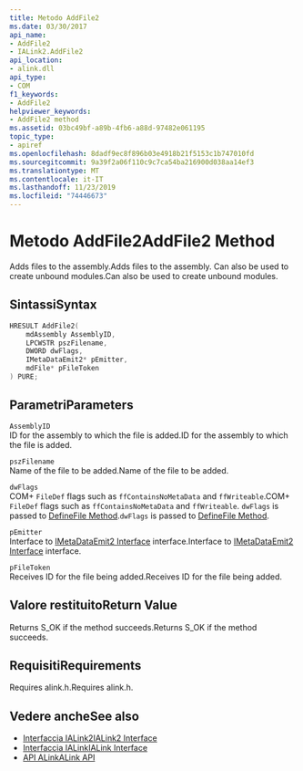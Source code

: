 ```yaml
---
title: Metodo AddFile2
ms.date: 03/30/2017
api_name:
- AddFile2
- IALink2.AddFile2
api_location:
- alink.dll
api_type:
- COM
f1_keywords:
- AddFile2
helpviewer_keywords:
- AddFile2 method
ms.assetid: 03bc49bf-a89b-4fb6-a88d-97482e061195
topic_type:
- apiref
ms.openlocfilehash: 8dadf9ec8f896b03e4918b21f5153c1b747010fd
ms.sourcegitcommit: 9a39f2a06f110c9c7ca54ba216900d038aa14ef3
ms.translationtype: MT
ms.contentlocale: it-IT
ms.lasthandoff: 11/23/2019
ms.locfileid: "74446673"
---
```

# <a name="addfile2-method"></a><span data-ttu-id="64049-102">Metodo AddFile2</span><span class="sxs-lookup"><span data-stu-id="64049-102">AddFile2 Method</span></span>
<span data-ttu-id="64049-103">Adds files to the assembly.</span><span class="sxs-lookup"><span data-stu-id="64049-103">Adds files to the assembly.</span></span> <span data-ttu-id="64049-104">Can also be used to create unbound modules.</span><span class="sxs-lookup"><span data-stu-id="64049-104">Can also be used to create unbound modules.</span></span>  
  
## <a name="syntax"></a><span data-ttu-id="64049-105">Sintassi</span><span class="sxs-lookup"><span data-stu-id="64049-105">Syntax</span></span>  
  
```cpp  
HRESULT AddFile2(  
    mdAssembly AssemblyID,  
    LPCWSTR pszFilename,  
    DWORD dwFlags,  
    IMetaDataEmit2* pEmitter,  
    mdFile* pFileToken  
) PURE;  
```  
  
## <a name="parameters"></a><span data-ttu-id="64049-106">Parametri</span><span class="sxs-lookup"><span data-stu-id="64049-106">Parameters</span></span>  
 `AssemblyID`  
 <span data-ttu-id="64049-107">ID for the assembly to which the file is added.</span><span class="sxs-lookup"><span data-stu-id="64049-107">ID for the assembly to which the file is added.</span></span>  
  
 `pszFilename`  
 <span data-ttu-id="64049-108">Name of the file to be added.</span><span class="sxs-lookup"><span data-stu-id="64049-108">Name of the file to be added.</span></span>  
  
 `dwFlags`  
 <span data-ttu-id="64049-109">COM+ `FileDef` flags such as `ffContainsNoMetaData` and `ffWriteable`.</span><span class="sxs-lookup"><span data-stu-id="64049-109">COM+ `FileDef` flags such as `ffContainsNoMetaData` and `ffWriteable`.</span></span> <span data-ttu-id="64049-110">`dwFlags` is passed to [DefineFile Method](../metadata/imetadataassemblyemit-definefile-method.md).</span><span class="sxs-lookup"><span data-stu-id="64049-110">`dwFlags` is passed to [DefineFile Method](../metadata/imetadataassemblyemit-definefile-method.md).</span></span>  
  
 `pEmitter`  
 <span data-ttu-id="64049-111">Interface to [IMetaDataEmit2 Interface](../metadata/imetadataemit2-interface.md) interface.</span><span class="sxs-lookup"><span data-stu-id="64049-111">Interface to [IMetaDataEmit2 Interface](../metadata/imetadataemit2-interface.md) interface.</span></span>  
  
 `pFileToken`  
 <span data-ttu-id="64049-112">Receives ID for the file being added.</span><span class="sxs-lookup"><span data-stu-id="64049-112">Receives ID for the file being added.</span></span>  
  
## <a name="return-value"></a><span data-ttu-id="64049-113">Valore restituito</span><span class="sxs-lookup"><span data-stu-id="64049-113">Return Value</span></span>  
 <span data-ttu-id="64049-114">Returns S_OK if the method succeeds.</span><span class="sxs-lookup"><span data-stu-id="64049-114">Returns S_OK if the method succeeds.</span></span>  
  
## <a name="requirements"></a><span data-ttu-id="64049-115">Requisiti</span><span class="sxs-lookup"><span data-stu-id="64049-115">Requirements</span></span>  
 <span data-ttu-id="64049-116">Requires alink.h.</span><span class="sxs-lookup"><span data-stu-id="64049-116">Requires alink.h.</span></span>  
  
## <a name="see-also"></a><span data-ttu-id="64049-117">Vedere anche</span><span class="sxs-lookup"><span data-stu-id="64049-117">See also</span></span>

- [<span data-ttu-id="64049-118">Interfaccia IALink2</span><span class="sxs-lookup"><span data-stu-id="64049-118">IALink2 Interface</span></span>](ialink2-interface.md)
- [<span data-ttu-id="64049-119">Interfaccia IALink</span><span class="sxs-lookup"><span data-stu-id="64049-119">IALink Interface</span></span>](ialink-interface.md)
- [<span data-ttu-id="64049-120">API ALink</span><span class="sxs-lookup"><span data-stu-id="64049-120">ALink API</span></span>](index.md)
